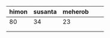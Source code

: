 | himon  | susanta | meherob |   |   |
|--------|---------|---------|---|---|
| 80     | 34      | 23      |   |   |
|        |         |         |   |   |
|        |         |         |   |   |
